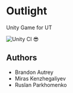 # Outlight

Unity Game for UT

![Unity CI 😎](https://github.com/bautrey37/Outlight/workflows/Actions%20%F0%9F%98%8E/badge.svg)

## Authors
- Brandon Autrey
- Miras Kenzhegaliyev 
- Ruslan Parkhomenko
